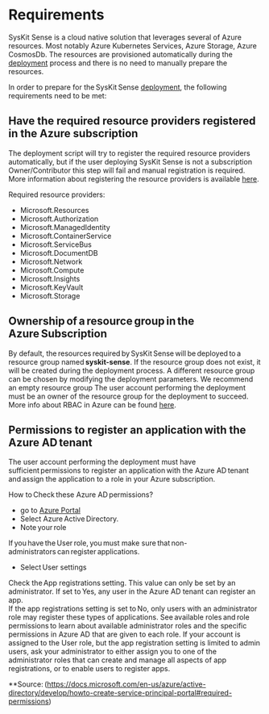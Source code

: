 # Requirements

SysKit Sense is a cloud native solution that leverages several of Azure resources. Most notably Azure Kubernetes Services, Azure Storage, Azure CosmosDb. The resources are provisioned automatically during the [deployment](./installation-and-configuration/deployment.md) process and there is no need to manually prepare the resources. 

In order to prepare for the SysKit Sense [deployment](./installation-and-configuration/deployment.md), the following requirements need to be met:  

## Have the required resource providers registered in the Azure subscription

The deployment script will try to register the required resource providers automatically, but if the user deploying SysKit Sense is not a subscription Owner/Contributor this step will fail and manual registration is required. More information about registering the resource providers is available [here](https://docs.microsoft.com/en-us/azure/azure-resource-manager/resource-manager-supported-services).

Required resource providers:
- Microsoft.Resources 
- Microsoft.Authorization 
- Microsoft.ManagedIdentity 
- Microsoft.ContainerService 
- Microsoft.ServiceBus 
- Microsoft.DocumentDB 
- Microsoft.Network 
- Microsoft.Compute 
- Microsoft.Insights 
- Microsoft.KeyVault 
- Microsoft.Storage 
 

## Ownership of a resource group in the Azure Subscription

By default, the resources required by SysKit Sense will be deployed to a resource group named **syskit-sense**. 
If the resource group does not exist, it will be created during the deployment process. 
A different resource group can be chosen by modifying the deployment parameters. We recommend an empty resource group 
The user account performing the deployment must be an owner of the resource group for the deployment to succeed.
More info about RBAC in Azure can be found [here](https://docs.microsoft.com/en-us/azure/role-based-access-control/role-assignments-portal).

## Permissions to register an application with the Azure AD tenant 

The user account performing the deployment must have sufficient permissions to register an application with the Azure AD tenant and assign the application to a role in your Azure subscription.   
 
How to Check these Azure AD permissions?  
- go to [Azure Portal](https://portal.azure.com/)
- Select Azure Active Directory.  
- Note your role  

If you have the User role, you must make sure that non-administrators can register applications.  
- Select User settings  

Check the App registrations setting. This value can only be set by an administrator. If set to Yes, any user in the Azure AD tenant can register an app.   
If the app registrations setting is set to No, only users with an administrator role may register these types of applications. See available roles and role permissions to learn about available administrator roles and the specific permissions in Azure AD that are given to each role. If your account is assigned to the User role, but the app registration setting is limited to admin users, ask your administrator to either assign you to one of the administrator roles that can create and manage all aspects of app registrations, or to enable users to register apps.  

**Source: (https://docs.microsoft.com/en-us/azure/active-directory/develop/howto-create-service-principal-portal#required-permissions)  

 